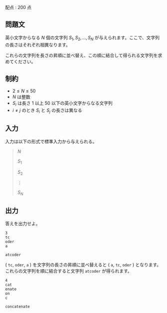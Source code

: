 配点 : $200$ 点

## 問題文

英小文字からなる $N$ 個の文字列 $S_1, S_2, \ldots, S_N$ が与えられます。ここで、文字列の長さはそれぞれ相異なります。

これらの文字列を長さの昇順に並べ替え、この順に結合して得られる文字列を求めてください。

## 制約

- $2 \leq N \leq 50$
- $N$ は整数
- $S_i$ は長さ $1$ 以上 $50$ 以下の英小文字からなる文字列
- $i \neq j$ のとき $S_i$ と $S_j$ の長さは異なる

## 入力

入力は以下の形式で標準入力から与えられる。

> $N$
> 
> $S_1$
> 
> $S_2$
> 
> $\vdots$
> 
> $S_N$

## 出力

答えを出力せよ。

```input1
3
tc
oder
a
```

```output1
atcoder
```

$($ `tc`$,$ `oder`$,$ `a` $)$ を文字列の長さの昇順に並べ替えると $($ `a`$,$ `tc`$,$ `oder` $)$ となります。これらの文字列を順に結合すると文字列 `atcoder` が得られます。

```input2
4
cat
enate
on
c
```

```output2
concatenate
```